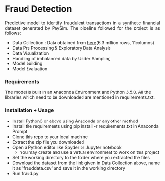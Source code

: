 Fraud Detection 
============================================
<p align="justify">
Predictive model to identify fraudulent transactions in a synthetic financial dataset generated by PaySim. The pipeline followed for the project is as follows:

- Data Collection : Data obtained from [here](https://www.kaggle.com/ntnu-testimon/paysim1 )(6.3 million rows, 11columns)
- Data Pre Processing & Exploratory Data Analysis
- Data Visualization
- Handling of imbalanced data by Under Sampling
- Model building
- Model Evaluation

</p>

### Requirements

<p align="justify">

The model is built in an Anaconda Environment and Python 3.5.0. All the libraries which need to be downloaded are mentioned in requirements.txt.
	
</p>


### Installation + Usage
- Install Python3 or above using Anaconda or any other method
- Install the requirements using pip install -r requirements.txt in Anaconda Prompt
- Clone this repo to your local machine
- Extract the zip file you downloaded
- Open a Python editor like Spyder or Jupyter notebook
	* You may create and use a virtual environment to work on this project
- Set the working directory to the folder where you extracted the files
- Download the dataset from the link given in Data Collection above, name it as 'frauddata.csv'  and save it in the working directory
- Run fraud.py





